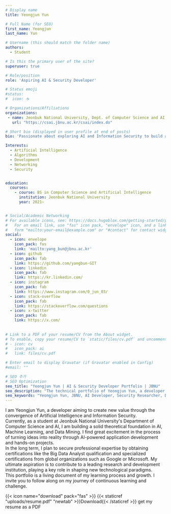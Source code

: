 ```yaml
---
# Display name
title: Yeongjun Yun

# Full Name (for SEO)
first_name: Yeongjun
last_name: Yun

# Username (this should match the folder name)
authors:
  - Student

# Is this the primary user of the site?
superuser: true

# Role/position
role: 'Aspiring AI & Security Developer'

# Status emoji
#status:
#  icon: ☕️

# Organizations/Affiliations
organizations:
 - name: Jeonbuk National University, Dept. of Computer Science and AI
   url: "https://csai.jbnu.ac.kr/csai/index.do"

# Short bio (displayed in user profile at end of posts)
bio: 'Passionate about exploring AI and Information Security to build and secure the next paradigm of technology.'

Interests:
  - Artificial Intelligence
  - Algorithms
  - Development
  - Networking
  - Security


education:
  courses:
    - course: BS in Computer Science and Artificial Intelligence
      institution: Jeonbuk National University
      year: 2021~


# Social/Academic Networking
# For available icons, see: https://docs.hugoblox.com/getting-started/page-builder/#icons
#   For an email link, use "fas" icon pack, "envelope" icon, and a link in the
#   form "mailto:your-email@example.com" or "#contact" for contact widget.
social:
  - icon: envelope
    icon_pack: fas
    link: 'mailto:yang_bun@jbnu.ac.kr'
  - icon: github
    icon_pack: fab
    link: https://github.com/yangbun-GIT
  - icon: linkedin
    icon_pack: fab
    link: https://kr.linkedin.com/
  - icon: instagram
    icon_pack: fab
    link: https://www.instagram.com/0_jun_03/
  - icon: stack-overflow
    icon_pack: fab
    link: https://stackoverflow.com/questions
  - icon: x-twitter
    icon_pack: fab
    link: https://x.com/
  
    
# Link to a PDF of your resume/CV from the About widget.
# To enable, copy your resume/CV to `static/files/cv.pdf` and uncomment the lines below.
# - icon: cv
#   icon_pack: ai
#   link: files/cv.pdf

# Enter email to display Gravatar (if Gravatar enabled in Config)
#email: ""

# SEO 추가
# SEO Optimization
seo_title: "Yeongjun Yun | AI & Security Developer Portfolio | JBNU"
seo_description: "The technical portfolio of Yeongjun Yun, a developer passionate about Artificial Intelligence and Information Security. Explore projects, articles, and the journey of building the next paradigm at Jeonbuk National University."
seo_keywords: "Yeongjun Yun, JBNU, AI Developer, Security Researcher, Developer Portfolio, Jeonbuk National University, Computer Science, Artificial Intelligence, Machine Learning, Data Mining, Back-end Development, Python, Security"
---
```


<div class="justify-text">
I am Yeongjun Yun, a developer aiming to create new value through the convergence of Artificial Intelligence and Information Security.
</div>
<div class="justify-text">
Currently, as a student at Jeonbuk National University's Department of Computer Science and AI, I am building a solid theoretical foundation in AI, Machine Learning, and Data Mining. I find great excitement in the process of turning ideas into reality through AI-powered application development and hands-on projects.
</div>
<div class="justify-text">
In the long term, I plan to secure professional expertise by obtaining certifications like the Big Data Analyst qualification and specialized certifications from global organizations such as Google or Microsoft. My ultimate aspiration is to contribute to a leading research and development institution, playing a key role in shaping new technological paradigms.
</div>
<div class="justify-text">
This portfolio is a living document of my learning process and growth. I invite you to follow along on my journey of continuous learning and challenge.
</div>

{{< icon name="download" pack="fas" >}} {{< staticref "uploads/resume.pdf" "newtab" >}}Download{{< /staticref >}} get my resume as a PDF
